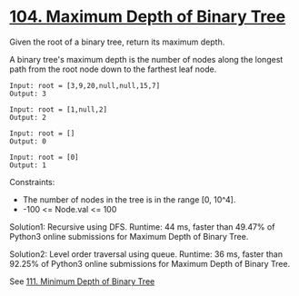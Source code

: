 # [104. Maximum Depth of Binary Tree](https://leetcode.com/problems/maximum-depth-of-binary-tree/)

Given the root of a binary tree, return its maximum depth.

A binary tree's maximum depth is the number of nodes along the longest path from the root node down to the farthest leaf node.

```
Input: root = [3,9,20,null,null,15,7]
Output: 3

Input: root = [1,null,2]
Output: 2

Input: root = []
Output: 0

Input: root = [0]
Output: 1
```

Constraints:

- The number of nodes in the tree is in the range [0, 10^4].
- -100 <= Node.val <= 100

Solution1: Recursive using DFS. Runtime: 44 ms, faster than 49.47% of Python3 online submissions for Maximum Depth of Binary Tree.

Solution2: Level order traversal using queue. Runtime: 36 ms, faster than 92.25% of Python3 online submissions for Maximum Depth of Binary Tree.

See [111. Minimum Depth of Binary Tree](https://leetcode.com/problems/minimum-depth-of-binary-tree/)